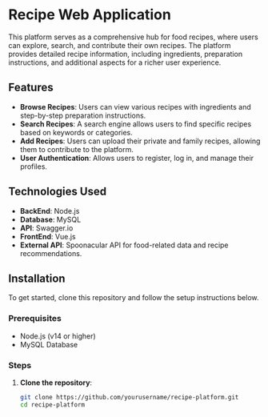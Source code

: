 # Recipe Web Application

This platform serves as a comprehensive hub for food recipes, where users can explore, search, and contribute their own recipes. The platform provides detailed recipe information, including ingredients, preparation instructions, and additional aspects for a richer user experience.

## Features

- **Browse Recipes**: Users can view various recipes with ingredients and step-by-step preparation instructions.
- **Search Recipes**: A search engine allows users to find specific recipes based on keywords or categories.
- **Add Recipes**: Users can upload their private and family recipes, allowing them to contribute to the platform.
- **User Authentication**: Allows users to register, log in, and manage their profiles.

## Technologies Used

- **BackEnd**: Node.js
- **Database**: MySQL
- **API**: Swagger.io
- **FrontEnd**: Vue.js
- **External API**: Spoonacular API for food-related data and recipe recommendations.

## Installation

To get started, clone this repository and follow the setup instructions below.

### Prerequisites

- Node.js (v14 or higher)
- MySQL Database

### Steps

1. **Clone the repository**:
   ```bash
   git clone https://github.com/yourusername/recipe-platform.git
   cd recipe-platform


